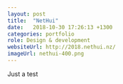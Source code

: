 ```yaml
---
layout: post
title:  "NetHui"
date:   2018-10-30 17:26:13 +1300
categories: portfolio
role: Design & development
websiteUrl: http://2018.nethui.nz/
imageUrl: nethui-400.png
---
```

Just a test
